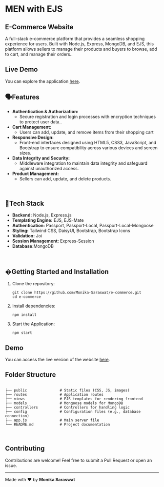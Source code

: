<h1><strong>MEN with EJS</strong></h1>
<h2>E-Commerce Website</h2>
<p>A full-stack e-commerce platform that provides a seamless shopping experience for users. Built with Node.js, Express, MongoDB, and EJS, this platform allows sellers to manage their products and buyers to browse, add to cart, and manage their orders..</p>
<h2>Live Demo</h2>
<p>You can explore the application <a href="https://e-commerce-gly1.onrender.com/" target="_blank">here</a>.</p>
<h2>🗣Features</h2>
    <ul>
        <li><strong>Authentication & Authorization: </strong>
            <ul>
                <li>Secure registration and login processes with encryption techniques to protect user data..</li>
            </ul>
        </li>
        <li><strong>Cart Management: </strong>
            <ul>
                <li>Users can add, update, and remove items from their shopping cart</li>
            </ul>
        </li>
        <li><strong>Responsive Design: </strong>
            <ul>
                <li>Front-end interfaces designed using HTML5, CSS3, JavaScript, and Bootstrap to ensure compatibility across various devices and screen sizes.</li>
            </ul>
        </li>
       <li><strong>Data Integrity and Security: </strong>
            <ul>
                <li>Middleware integration to maintain data integrity and safeguard against unauthorized access.</li>
            </ul>
        </li>
       <li><strong>Product Management: </strong>
            <ul>
                <li>Sellers can add, update, and delete products.</li>
            </ul>
        </li>
    </ul>
    <br>
<h2>🤖Tech Stack</h2>
    <ul>
        <li><strong>Backend:</strong> Node.js, Express.js</li>
        <li><strong>Templating Engine:</strong> EJS, EJS-Mate</li>
        <li><strong>Authentication:</strong> Passport, Passport-Local, Passport-Local-Mongoose</li>
        <li><strong>Styling:</strong> Tailwind CSS, DaisyUI, Bootstrap, Bootstrap Icons</li>
        <li><strong>Validation:</strong> Joi</li>
        <li><strong>Session Management:</strong> Express-Session</li>
        <li><strong>Database:</strong>MongoDB</li>
    </ul>
<br>
    <h2>�Getting Started and Installation</h2>
    <ol>
        <li>Clone the repository:</li>
        <pre><code>git clone https://github.com/Monika-Saraswat/e-commerce.git
cd e-commerce</code></pre>
 <li>Install dependencies:</li>
        <pre><code>npm install</code></pre>
        <li>Start the Application:</li>
        <pre><code>npm start</code></pre>
    </ol>
    <h2>Demo</h2>
    <p>You can access the live version of the website <a href="https://e-commerce-gly1.onrender.com/" target="_blank">here</a>.</p>
    <h2>Folder Structure</h2>
    <pre><code>
├── public               # Static files (CSS, JS, images)
├── routes               # Application routes
├── views                # EJS templates for rendering frontend
├── models               # Mongoose models for MongoDB
├── controllers          # Controllers for handling logic
├── config               # Configuration files (e.g., database connection)
├── app.js               # Main server file
└── README.md            # Project documentation
    </code>
    </pre>
    <h2>Contributing</h2>
    <p>Contributions are welcome! Feel free to submit a Pull Request or open an issue.</p>
    <hr>
    <p>Made with ❤️ by <strong>Monika Saraswat</strong></p>
